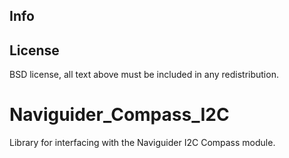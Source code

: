 

## Info



## License

 BSD license, all text above must be included in any redistribution.

# Naviguider_Compass_I2C
Library for interfacing with the Naviguider I2C Compass module.

